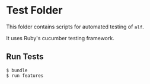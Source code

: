 Test Folder
==================================================

This folder contains scripts for automated testing of `alf`.

It uses Ruby's cucumber testing framework.

Run Tests
--------------------------------------------------

    $ bundle
    $ run features

